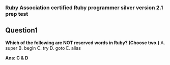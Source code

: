### Ruby Association certified Ruby programmer silver version 2.1 prep test

## Question1

**Which of the following are NOT reserved words in Ruby? (Choose two.)**
A. super
B. begin
C. try
D. goto
E. alias

**Ans: C & D**